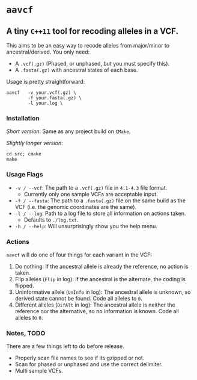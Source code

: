 # `aavcf`
## A tiny `C++11` tool for recoding alleles in a VCF. 

This aims to be an easy way to recode alleles from major/minor to ancestral/derived. You only need:

- A `.vcf(.gz)` (Phased, or unphased, but you must specify this).
- A `.fasta(.gz)` with ancestral states of each base. 

Usage is pretty straightforward:

```{sh}
aavcf   -v your.vcf(.gz) \
        -f your.fasta(.gz) \
        -l your.log \
```
  
  
### Installation

*Short version*: Same as any project build on `CMake`.

*Slightly longer version*: 

```{sh}
cd src; cmake
make
```

### Usage Flags

- `-v / --vcf`: The path to a `.vcf(.gz)` file in `4.1-4.3` file format. 
    - Currently only one sample VCFs are acceptable input.
- `-f / --fasta`: The path to a `.fasta(.gz)` file on the same build as the VCF (i.e. the genomic coordinates are the same).
- `-l / --log`: Path to a log file to store all information on actions taken.
    - Defaults to `./log.txt`.
- `-h / --help`: Will unsurprisingly show you the help menu. 

### Actions

`aavcf` will do one of four things for each variant in the VCF:

1. Do nothing: If the ancestral allele is already the reference, no action is taken.
2. Flip alleles (`Flip` in log): If the ancestral is the alternate, the coding is flipped.
3. Uninformative allele (`UnInfo` in log): The ancestral allele is unknown, so derived state cannot be found. Code all alleles to `0`.
4. Different alleles (`DifAlt` in log): The ancestral allele is neither the reference nor the alternative, so no information is known. Code all alleles to `0`. 

### Notes, TODO

There are a few things left to do before release. 

- Properly scan file names to see if its gzipped or not.
- Scan for phased or unphased and use the correct delimiter. 
- Multi sample VCFs. 



